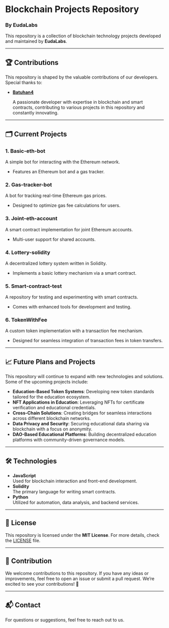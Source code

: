 # Blockchain Projects Repository  
### By EudaLabs  

This repository is a collection of blockchain technology projects developed and maintained by **EudaLabs**.  

---

## 🏆 Contributions  

This repository is shaped by the valuable contributions of our developers. Special thanks to:  

- **[Batuhan4](https://github.com/Batuhan4)**

  A passionate developer with expertise in blockchain and smart contracts, contributing to various projects in this repository and constantly innovating.

---

## 🗂️ Current Projects  

### 1. **Basic-eth-bot**  
A simple bot for interacting with the Ethereum network.  
- Features an Ethereum bot and a gas tracker.

### 2. **Gas-tracker-bot**  
A bot for tracking real-time Ethereum gas prices.  
- Designed to optimize gas fee calculations for users.

### 3. **Joint-eth-account**  
A smart contract implementation for joint Ethereum accounts.  
- Multi-user support for shared accounts.

### 4. **Lottery-solidity**  
A decentralized lottery system written in Solidity.  
- Implements a basic lottery mechanism via a smart contract.

### 5. **Smart-contract-test**  
A repository for testing and experimenting with smart contracts.  
- Comes with enhanced tools for development and testing.

### 6. **TokenWithFee**  
A custom token implementation with a transaction fee mechanism.  
- Designed for seamless integration of transaction fees in token transfers.

---

## 📈 Future Plans and Projects  

This repository will continue to expand with new technologies and solutions. Some of the upcoming projects include:  

- **Education-Based Token Systems**: Developing new token standards tailored for the education ecosystem.  
- **NFT Applications in Education**: Leveraging NFTs for certificate verification and educational credentials.  
- **Cross-Chain Solutions**: Creating bridges for seamless interactions across different blockchain networks.  
- **Data Privacy and Security**: Securing educational data sharing via blockchain with a focus on anonymity.  
- **DAO-Based Educational Platforms**: Building decentralized education platforms with community-driven governance models.  

---

## 🛠️ Technologies  

- **JavaScript**  
  Used for blockchain interaction and front-end development.  
- **Solidity**  
  The primary language for writing smart contracts.  
- **Python**  
  Utilized for automation, data analysis, and backend services.  

---

## 📜 License  

This repository is licensed under the **MIT License**. For more details, check the [LICENSE](LICENSE) file.  

---

## 🚀 Contribution  

We welcome contributions to this repository. If you have any ideas or improvements, feel free to open an issue or submit a pull request. We’re excited to see your contributions! 🎉  

---

## 📬 Contact  

For questions or suggestions, feel free to reach out to us.  

